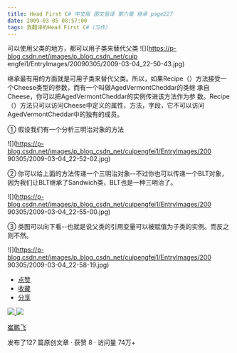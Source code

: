 ```yaml
---
title: Head First C# 中文版 图文皆译 第六章 继承 page227
date: 2009-03-05 08:57:00
tags: 我翻译的Head First C#（习作）
---
```

可以使用父类的地方，都可以用子类来替代父类  ![](https://p-blog.csdn.net/images/p_blog_csdn_net/cuip
engfei1/EntryImages/20090305/2009-03-04_22-50-43.jpg)

继承最有用的方面就是可用子类来替代父类。所以，如果Recipe（）方法接受一个Cheese类型的参数，而有一个叫做AgedVermontCheddar的类继
承自Cheese，你可以把AgedVermontCheddar的实例传进该方法作为参
数。Recipe（）方法只可以访问Cheese中定义的属性，方法，字段，它不可以访问AgedVermontCheddar中的独有的成员。

①  假设我们有一个分析三明治对象的方法

![](https://p-blog.csdn.net/images/p_blog_csdn_net/cuipengfei1/EntryImages/200
90305/2009-03-04_22-52-02.jpg)  

②  你可以给上面的方法传递一个三明治对象--不过你也可以传递一个BLT对象，因为我们让BLT继承了Sandwich类，BLT也是一种三明治了。

![](https://p-blog.csdn.net/images/p_blog_csdn_net/cuipengfei1/EntryImages/200
90305/2009-03-04_22-55-00.jpg)  

③  类图可以向下看--也就是说父类的引用变量可以被赋值为子类的实例。而反之则不然。

![](https://p-blog.csdn.net/images/p_blog_csdn_net/cuipengfei1/EntryImages/200
90305/2009-03-04_22-58-19.jpg)  

  * [ 点赞  ](javascript:;)
  * [ 收藏  ](javascript:;)
  * [ 分享 ](javascript:;)

[ ![](https://profile.csdnimg.cn/5/2/5/3_cuipengfei1)
![](https://g.csdnimg.cn/static/user-reg-year/1x/11.png)
](https://blog.csdn.net/cuipengfei1)

[ 崔鹏飞 ](https://blog.csdn.net/cuipengfei1)

发布了127 篇原创文章  ·  获赞 8  ·  访问量 74万+

